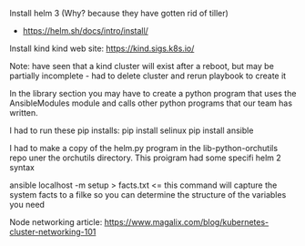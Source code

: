 Install helm 3 (Why? because they have gotten rid of tiller)
 - https://helm.sh/docs/intro/install/

Install kind
kind web site: https://kind.sigs.k8s.io/

Note: have seen that a kind cluster will exist after a reboot, but may be partially incomplete - had to delete cluster and rerun playbook to create it

In the library section you may have to create a python program that uses the AnsibleModules module and calls other python programs that our team has written.

I had to run these pip installs:
pip install selinux
pip install ansible

I had to make a copy of the helm.py program in the lib-python-orchutils repo uner the orchutils directory.  This proigram had some specifi helm 2 syntax

ansible localhost -m setup > facts.txt       <=  this command will capture the system facts to a filke so you can determine the structure of the variables you need

Node networking article:
https://www.magalix.com/blog/kubernetes-cluster-networking-101
